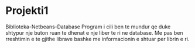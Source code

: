 # Projekti1
Biblioteka-Netbeans-Database 
Program i cili ben te mundur qe duke shtypur nje buton ruan te dhenat e nje liber te ri ne database.
Me pas ben rreshtimin e te gjithe librave bashke me informacionin e shtuar per librin e ri. 
